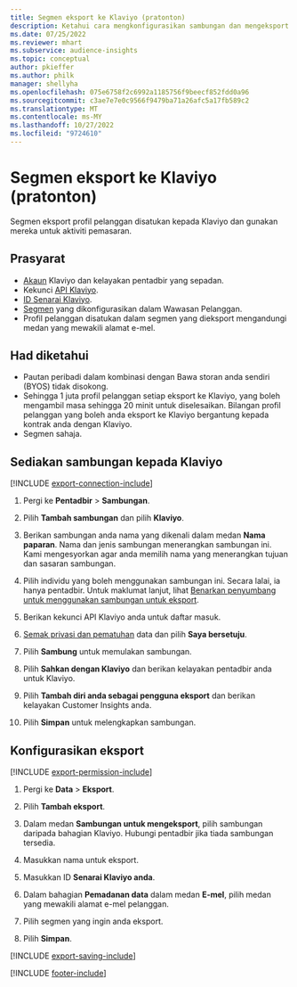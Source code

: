 ```yaml
---
title: Segmen eksport ke Klaviyo (pratonton)
description: Ketahui cara mengkonfigurasikan sambungan dan mengeksport kepada Klaviyo.
ms.date: 07/25/2022
ms.reviewer: mhart
ms.subservice: audience-insights
ms.topic: conceptual
author: pkieffer
ms.author: philk
manager: shellyha
ms.openlocfilehash: 075e6758f2c6992a1185756f9beecf852fdd0a96
ms.sourcegitcommit: c3ae7e7e0c9566f9479ba71a26afc5a17fb589c2
ms.translationtype: MT
ms.contentlocale: ms-MY
ms.lasthandoff: 10/27/2022
ms.locfileid: "9724610"
---
```

# <a name="export-segments-to-klaviyo-preview"></a>Segmen eksport ke Klaviyo (pratonton)

Segmen eksport profil pelanggan disatukan kepada Klaviyo dan gunakan mereka untuk aktiviti pemasaran.

## <a name="prerequisites"></a>Prasyarat

- [Akaun](https://www.klaviyo.com/) Klaviyo dan kelayakan pentadbir yang sepadan.
- Kekunci [API Klaviyo](https://help.klaviyo.com/hc/articles/115005062267-How-to-Manage-Your-Account-s-API-Keys).
- [ID Senarai Klaviyo](https://help.klaviyo.com/hc/articles/115005078647-How-to-Find-a-List-ID).
- [Segmen](segments.md) yang dikonfigurasikan dalam Wawasan Pelanggan.
- Profil pelanggan disatukan dalam segmen yang dieksport mengandungi medan yang mewakili alamat e-mel.

## <a name="known-limitations"></a>Had diketahui

- Pautan peribadi dalam kombinasi dengan Bawa storan anda sendiri (BYOS) tidak disokong.
- Sehingga 1 juta profil pelanggan setiap eksport ke Klaviyo, yang boleh mengambil masa sehingga 20 minit untuk diselesaikan. Bilangan profil pelanggan yang boleh anda eksport ke Klaviyo bergantung kepada kontrak anda dengan Klaviyo.
- Segmen sahaja.

## <a name="set-up-connection-to-klaviyo"></a>Sediakan sambungan kepada Klaviyo

[!INCLUDE [export-connection-include](includes/export-connection-admn.md)]

1. Pergi ke **Pentadbir** > **Sambungan**.

1. Pilih **Tambah sambungan** dan pilih **Klaviyo**.

1. Berikan sambungan anda nama yang dikenali dalam medan **Nama paparan**. Nama dan jenis sambungan menerangkan sambungan ini. Kami mengesyorkan agar anda memilih nama yang menerangkan tujuan dan sasaran sambungan.

1. Pilih individu yang boleh menggunakan sambungan ini. Secara lalai, ia hanya pentadbir. Untuk maklumat lanjut, lihat [Benarkan penyumbang untuk menggunakan sambungan untuk eksport](connections.md#allow-contributors-to-use-a-connection-for-exports).

1. Berikan kekunci API Klaviyo anda untuk daftar masuk.

1. [Semak privasi dan pematuhan](connections.md#data-privacy-and-compliance) data dan pilih **Saya bersetuju**.

1. Pilih **Sambung** untuk memulakan sambungan.

1. Pilih **Sahkan dengan Klaviyo** dan berikan kelayakan pentadbir anda untuk Klaviyo.

1. Pilih **Tambah diri anda sebagai pengguna eksport** dan berikan kelayakan Customer Insights anda.

1. Pilih **Simpan** untuk melengkapkan sambungan.

## <a name="configure-an-export"></a>Konfigurasikan eksport

[!INCLUDE [export-permission-include](includes/export-permission.md)]

1. Pergi ke **Data** > **Eksport**.

1. Pilih **Tambah eksport**.

1. Dalam medan **Sambungan untuk mengeksport**, pilih sambungan daripada bahagian Klaviyo. Hubungi pentadbir jika tiada sambungan tersedia.

1. Masukkan nama untuk eksport.

1. Masukkan ID **Senarai Klaviyo anda**.

1. Dalam bahagian **Pemadanan data** dalam medan **E-mel**, pilih medan yang mewakili alamat e-mel pelanggan.

1. Pilih segmen yang ingin anda eksport.

1. Pilih **Simpan**.

[!INCLUDE [export-saving-include](includes/export-saving.md)]

[!INCLUDE [footer-include](includes/footer-banner.md)]
